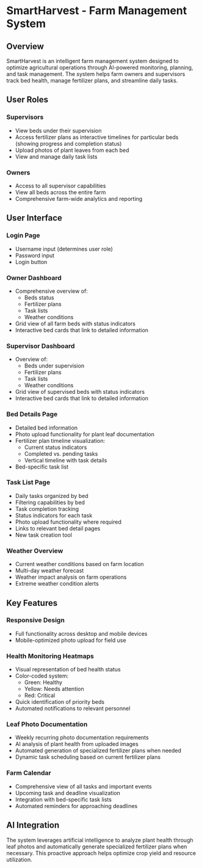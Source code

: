 # SmartHarvest - Farm Management System

## Overview
SmartHarvest is an intelligent farm management system designed to optimize agricultural operations through AI-powered monitoring, planning, and task management. The system helps farm owners and supervisors track bed health, manage fertilizer plans, and streamline daily tasks.

## User Roles

### Supervisors
- View beds under their supervision
- Access fertilizer plans as interactive timelines for particular beds (showing progress and completion status)
- Upload photos of plant leaves from each bed
- View and manage daily task lists

### Owners
- Access to all supervisor capabilities
- View all beds across the entire farm
- Comprehensive farm-wide analytics and reporting

## User Interface

### Login Page
- Username input (determines user role)
- Password input
- Login button

### Owner Dashboard
- Comprehensive overview of:
  - Beds status
  - Fertilizer plans
  - Task lists
  - Weather conditions
- Grid view of all farm beds with status indicators
- Interactive bed cards that link to detailed information

### Supervisor Dashboard
- Overview of:
  - Beds under supervision
  - Fertilizer plans
  - Task lists
  - Weather conditions
- Grid view of supervised beds with status indicators
- Interactive bed cards that link to detailed information

### Bed Details Page
- Detailed bed information
- Photo upload functionality for plant leaf documentation
- Fertilizer plan timeline visualization:
  - Current status indicators
  - Completed vs. pending tasks
  - Vertical timeline with task details
- Bed-specific task list

### Task List Page
- Daily tasks organized by bed
- Filtering capabilities by bed
- Task completion tracking
- Status indicators for each task
- Photo upload functionality where required
- Links to relevant bed detail pages
- New task creation tool

### Weather Overview
- Current weather conditions based on farm location
- Multi-day weather forecast
- Weather impact analysis on farm operations
- Extreme weather condition alerts

## Key Features

### Responsive Design
- Full functionality across desktop and mobile devices
- Mobile-optimized photo upload for field use

### Health Monitoring Heatmaps
- Visual representation of bed health status
- Color-coded system:
  - Green: Healthy
  - Yellow: Needs attention
  - Red: Critical
- Quick identification of priority beds
- Automated notifications to relevant personnel

### Leaf Photo Documentation
- Weekly recurring photo documentation requirements
- AI analysis of plant health from uploaded images
- Automated generation of specialized fertilizer plans when needed
- Dynamic task scheduling based on current fertilizer plans

### Farm Calendar
- Comprehensive view of all tasks and important events
- Upcoming task and deadline visualization
- Integration with bed-specific task lists
- Automated reminders for approaching deadlines

## AI Integration
The system leverages artificial intelligence to analyze plant health through leaf photos and automatically generate specialized fertilizer plans when necessary. This proactive approach helps optimize crop yield and resource utilization.

